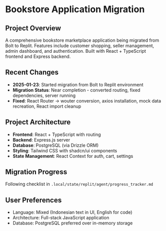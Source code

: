 # Bookstore Application Migration

## Project Overview
A comprehensive bookstore marketplace application being migrated from Bolt to Replit. Features include customer shopping, seller management, admin dashboard, and authentication. Built with React + TypeScript frontend and Express backend.

## Recent Changes
- **2025-01-23**: Started migration from Bolt to Replit environment
- **Migration Status**: Near completion - converted routing, fixed dependencies, server running
- **Fixed**: React Router → wouter conversion, axios installation, mock data recreation, React import cleanup

## Project Architecture
- **Frontend**: React + TypeScript with routing
- **Backend**: Express.js server 
- **Database**: PostgreSQL (via Drizzle ORM)
- **Styling**: Tailwind CSS with shadcn/ui components
- **State Management**: React Context for auth, cart, settings

## Migration Progress
Following checklist in `.local/state/replit/agent/progress_tracker.md`

## User Preferences
- Language: Mixed (Indonesian text in UI, English for code)
- Architecture: Full-stack JavaScript application
- Database: PostgreSQL preferred over in-memory storage